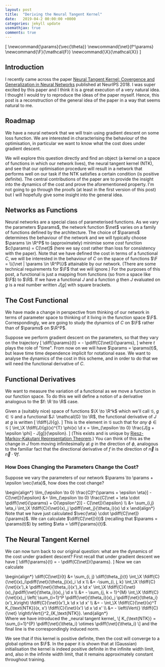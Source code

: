 ```yaml
---
layout: post
title:  "Deriving the Neural Tangent Kernel"
date:   2019-04-2 00:00:00 +0000
categories: jekyll update
usemathjax: true
comments: true
---
```

\[
\newcommand{\params}{\vec{\theta}}
\newcommand{\net}{f^\params}
\newcommand{\F}{\mathcal{F}}
\newcommand{\X}{\mathcal{X}}
\]
## Introduction
I recently came across the paper [Neural Tangent Kernel: Covergence and Generalization in Neural Networks](https://arxiv.org/abs/1806.07572) published at NeurIPS 2018. 
I was super excited by this paper and I think it is a great execution of a very natural idea.
I thought I would try to reproduce the ideas of the paper myself. 
Hence, this post is a reconstruction of the general idea of the paper in a way that seems natural to me.

## Roadmap
We have a neural network that we will train using gradient descent on some loss function.
We are interested in characterising the behaviour of the optimisation, in particular we want to know what the cost does under gradient descent.

We will explore this question directly and find an object (a kernel on a space of functions in which our network lives), the neural tangent kernel (NTK), and see that our optimisation procedure will result in a network that performs well on our task if the NTK satisfies a certain condition (is positive definite).
The central contributions of the paper are to provide the insight into the dynamics of the cost and prove the aforementioned property.
I'm not going to go through the proofs (at least in the first version of this post) but I will hopefully give some insight into the general idea.

## Networks as Functions
Neural networks are a special class of parameterised functions. 
As we vary the parameters $\params$, the network function $\net$ varies on a family of functions defined by the architecture. 
The choice of $\params$ determines the behaviour of the network and we will typically choose $\params \in \R^P$ to (approximately) minimise some _cost_ function $c(\params) = C[\net]$ (here we say cost rather than loss for consistency with the paper).
Note that we have defined the cost in terms of a functional $C$, we will be interested in the behaviour of $C$ on the space of functions $\F = \\{\net | \params \in \R^P\\}$ attainable by our network. (There are some technical requirements for $\F$ that we will ignore.)
For the purposes of this post, a functional is just a mapping from functions (so from a space like $\F$) to $\R$.
If we have a functional $J$ and a function $g$ then $J$ evaluated on $g$ is a real number written $J[g]$ with square brackets.

## The Cost Functional
We have made a change in perspective from thinking of our network in terms of parameter space to thinking of it living in the function space $\F$.
Correspondingly, we are going to study the dynamics of $C$ on $\F$ rather than of $\params$ on $\R^P$.

Suppose we perform gradient descent on the parameters, so that they vary on the trajectory
\[
\diff{\params}{t} = - \pdiff{C[\net]}{\params},
\]
where $t$ plays the role of "time".
From now on we will have $\params = \params(t)$, but leave time time dependence implicit for notational ease.
We want to analyse the dynamics of the cost in this scheme, and in order to do that we will need the functional derivative of $C$.

## Functional Derivatives
We want to measure the variation of a functional as we move a function in our function space.
To do this we will define a notion of a derivative analogous to the $f: \R \to \R$ case.

Given a (suitably nice) space of functions $\X \to \R^k$ which we'll call $\mathcal{G}$, $g \in \mathcal{G}$ and a functional $J: \mathcal{G} \to \R$, the functional derivative of $J$ at $g$ is written
\[
    \fdiff{J}{g}.
\]
This is the element in $\mathcal{G}$ such that for _any_ $\phi \in \mathcal{G}$
\[
   \int_\X \fdiff{J}{g}(x)^{T} \phi(x) \d x = \lim_{\epsilon \to 0} \frac{J[g + \epsilon \phi] - J[g]}{\epsilon}.
\]
(This exists and is unique by [Riesz-Markov-Kakutani Representation Theorem](https://en.wikipedia.org/wiki/Riesz-Markov-Kakutani_representation_theorem).)
You can think of this as the change in $J$ from moving infinitesimally at $g$ in the direction of $\phi$, analogous to the familiar fact that the directional derivative of $f$ in the direction of $\vec{n}$ is $\vec{n}\cdot\nabla f$.

### How Does Changing the Parameters Change the Cost?
Suppose we vary the parameters of our network $\params \to \params + \epsilon \vec{\eta}$, how does the cost change?
<div>
\begin{align*}
   \lim_{\epsilon \to 0} \frac{C[f^{\params + \epsilon \eta}] - C[\net]}{\epsilon} 
   &= \lim_{\epsilon \to 0} \frac{C[\net + \eta \cdot \pdiff{\net}{\params} + O(\epsilon^2)] - C[\net]}{\epsilon} \\
   &= \sum_{i,j} \eta_i \int_\X \fdiff{C}{\net}(x)_j \pdiff{\net_j}{\theta_i}(x) \d x
\end{align*}
</div>
Note that we have just calculated $\vec{\eta} \cdot \pdiff{C[\net]}{\params}$.
We can calculate $\diff{C[\net]}{t}$ (recalling that $\params = \params(t)$) by setting $\eta = \diff{\params}{t}$.

## The Neural Tangent Kernel
We can now turn back to our original question: what are the dynamics of the cost under gradient descent?
First recall that under gradient descent we have
\[
    \diff{\params}{t} = - \pdiff{C[\net]}{\params}.
\]
Now we can calculate

<div>
\begin{align*}
   \diff{C[\net]}{t} 
   &= \sum_{i, j} \diff{\theta_j}{t} \int_\X \fdiff{C}{\net}(x)_i\pdiff{\net}{\theta_j}(x)_i \d x \\
   &= -\sum_{i, j, k} \int_\X \fdiff{C}{\net}(x')_k  \pdiff{\net}{\theta_i}(x')_k \d x' \int_\X \fdiff{C}{\net}(x)_j\pdiff{\net}{\theta_i}(x)_j \d x \\
   &= - \sum_{j, k = 1}^{M} \int_\X \fdiff{C}{\net}(x)_j \left( \sum_{i=1}^P \pdiff{\net}{\theta_i}(x)_j \pdiff{\net}{\theta_i}(x')_k\right) \fdiff{C}{\net}(x')_k \d x \d x' \\
   &= - \int_\X \fdiff{C}{\net}(x)^T K_{\text{NTK}}(x, x') \fdiff{C}{\net}(x') \d x \d x' \\
   &= - \left\lVert{} \fdiff{C}{\net} \right\rVert{}^2_{K_\text{NTK}}.
\end{align*}
</div>
Where we have introduced the _neural tangent kernel_
\[
    K_{\text{NTK}} = \sum_{i=1}^{P} \pdiff{\net}{\theta_i} \otimes \pdiff{\net}{\theta_i}
\]
and the final line is the correspondingly induced norm.

We see that if this kernel is positive definite, then the cost will converge to a global optima on $\F$.
In the paper it is shown that at (Gaussian) initialisation the kernel is indeed positive definite in the infinite width limit, and, also in the infinite width limit, that it remains approximately constant throughout training.

